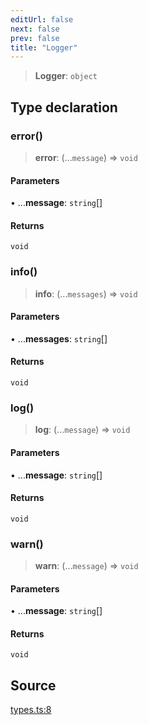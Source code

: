 ```yaml
---
editUrl: false
next: false
prev: false
title: "Logger"
---
```


> **Logger**: `object`

## Type declaration

### error()

> **error**: (...`message`) => `void`

#### Parameters

• ...**message**: `string`[]

#### Returns

`void`

### info()

> **info**: (...`messages`) => `void`

#### Parameters

• ...**messages**: `string`[]

#### Returns

`void`

### log()

> **log**: (...`message`) => `void`

#### Parameters

• ...**message**: `string`[]

#### Returns

`void`

### warn()

> **warn**: (...`message`) => `void`

#### Parameters

• ...**message**: `string`[]

#### Returns

`void`

## Source

[types.ts:8](https://github.com/evmts/tevm-monorepo/blob/main/bundler-packages/resolutions/src/types.ts#L8)
